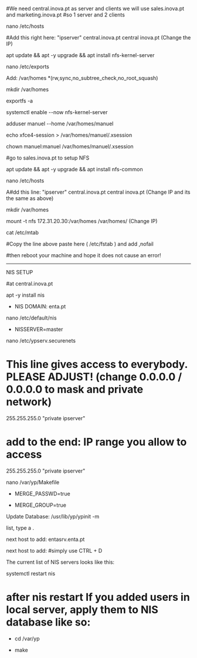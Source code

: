 #We need central.inova.pt as server and clients we will use sales.inova.pt and marketing.inova.pt
#so 1 server and 2 clients

 nano /etc/hosts

#Add this right here: "ipserver" central.inova.pt central inova.pt (Change the IP)

apt update && apt -y upgrade && apt install nfs-kernel-server

nano /etc/exports

Add: /var/homes *(rw,sync,no_subtree_check,no_root_squash)

mkdir /var/homes

exportfs -a

systemctl enable --now nfs-kernel-server

adduser manuel --home /var/homes/manuel

echo xfce4-session > /var/homes/manuel/.xsession

chown manuel:manuel /var/homes/manuel/.xsession

#go to sales.inova.pt to setup NFS

 apt update && apt -y upgrade && apt install nfs-common

nano /etc/hosts

A#dd this line: "ipserver"  central.inova.pt central inova.pt  (Change IP and its the same as above)

mkdir /var/homes

mount -t nfs 172.31.20.30:/var/homes /var/homes/  (Change IP)

cat /etc/mtab

#Copy the line above paste here ( /etc/fstab ) and add ,nofail

#then reboot your machine and hope it does not cause an error!

-------------------------------------------------------------------------------------------------------------------------------------------

NIS SETUP

#at central.inova.pt

apt -y install nis

- NIS DOMAIN: enta.pt

nano /etc/default/nis

- NISSERVER=master

nano /etc/ypserv.securenets

# This line gives access to everybody. PLEASE ADJUST! (change 0.0.0.0 / 0.0.0.0 to mask and private network)

255.255.255.0         "private ipserver"

# add to the end: IP range you allow to access

255.255.255.0         "private ipserver"

nano /var/yp/Makefile

- MERGE_PASSWD=true

- MERGE_GROUP=true

Update Database: /usr/lib/yp/ypinit -m

list, type a <control D>.

 next host to add:  entasrv.enta.pt
 
 next host to add:       #simply use CTRL + D
 
 The current list of NIS servers looks like this:

 systemctl restart nis

# after nis restart If you added users in local server, apply them to NIS database like so:
 
 - cd /var/yp
 
 - make




